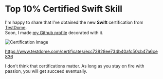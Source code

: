 # Top 10% Certified Swift Skill

I'm happy to share that I've obtained the new **Swift** certification from [TestDome](https://www.testdome.com/).
<br/>
Soon, I made [my Github profile](https://github.com/bytedriver) decorated with it.

![Certification Image](https://user-images.githubusercontent.com/123972077/230638430-ea897d7f-6011-41ba-a49c-399c67e65017.png)

https://www.testdome.com/certificates/ecc73828ee734b40afc50cb47a6ce836

I don't think that certifications matter. As long as you stay on fire with passion, you will get succeed eventually.
